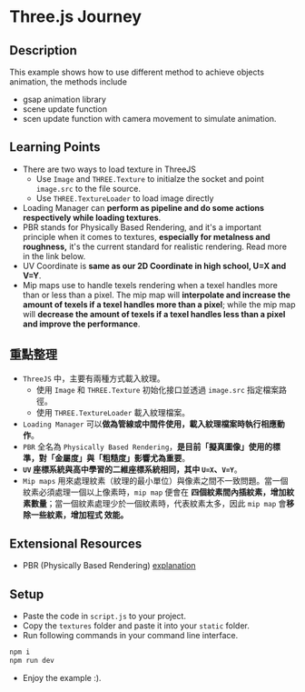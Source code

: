 # Three.js Journey

## Description

This example shows how to use different method to achieve objects animation, the methods include

* gsap animation library
* scene update function
* scen update function with camera movement to simulate animation.

## Learning Points

* There are two ways to load texture in ThreeJS
    * Use `Image` and `THREE.Texture` to initialze the socket and point `image.src` to the file source.
    * Use `THREE.TextureLoader` to load image directly
* Loading Manager can **perform as pipeline and do some actions respectively while loading textures**.
* PBR stands for Physically Based Rendering, and it's a important principle when it comes to textures,
**especially for metalness and roughness,** it's the current standard for realistic rendering. Read more in
the link below.
* UV Coordinate is **same as our 2D Coordinate in high school, U=X and V=Y**.
* Mip maps use to handle texels rendering when a texel handles more than or less than a pixel. The mip map
will **interpolate and increase the amount of texels if a texel handles more than a pixel**; while the mip map
will **decrease the amount of texels if a texel handles less than a pixel and improve the performance**.

## 重點整理

* `ThreeJS` 中，主要有兩種方式載入紋理。
    * 使用 `Image` 和 `THREE.Texture` 初始化接口並透過 `image.src` 指定檔案路徑。
    * 使用 `THREE.TextureLoader` 載入紋理檔案。
* `Loading Manager` 可以**做為管線或中間件使用，載入紋理檔案時執行相應動作**。
* `PBR` 全名為 `Physically Based Rendering`，**是目前「擬真圖像」使用的標準，對「金屬度」與「粗糙度」影響尤為重要**。
* **`UV` 座標系統與高中學習的二維座標系統相同，其中 `U=X`、`V=Y`**。
* `Mip maps` 用來處理紋素（紋理的最小單位）與像素之間不一致問題。當一個紋素必須處理一個以上像素時，`mip map` 便會在
**四個紋素間內插紋素，增加紋素數量**；當一個紋素處理少於一個紋素時，代表紋素太多，因此 `mip map` 會**移除一些紋素，增加程式
效能。**

## Extensional Resources

* PBR (Physically Based Rendering) [explanation](https://marmoset.co/posts/basic-theory-of-physically-based-rendering/)

## Setup

* Paste the code in `script.js` to your project.
* Copy the `textures` folder and paste it into your `static` folder.
* Run following commands in your command line interface.

```bash
npm i
npm run dev
```

* Enjoy the example :).
